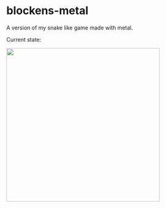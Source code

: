 # blockens-metal

A version of my snake like game made with metal.

Current state:

<img src="https://cloud.githubusercontent.com/assets/249641/17458001/c9bba90a-5bba-11e6-91eb-a3a698ada659.png" align="left" height="400"  >


